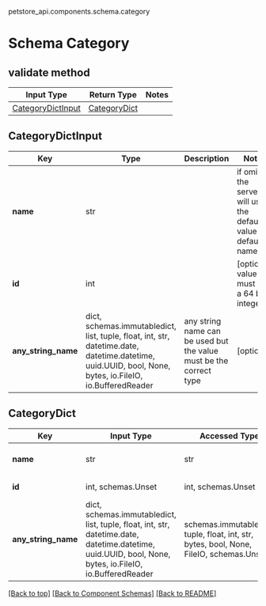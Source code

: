 petstore_api.components.schema.category
# Schema Category

## validate method
Input Type | Return Type | Notes
------------ | ------------- | -------------
[CategoryDictInput](#categorydictinput) | [CategoryDict](#categorydict) |

## CategoryDictInput
Key | Type |  Description | Notes
------------ | ------------- | ------------- | -------------
**name** | str |  | if omitted the server will use the default value of default-name
**id** | int |  | [optional] value must be a 64 bit integer
**any_string_name** | dict, schemas.immutabledict, list, tuple, float, int, str, datetime.date, datetime.datetime, uuid.UUID, bool, None, bytes, io.FileIO, io.BufferedReader | any string name can be used but the value must be the correct type | [optional]

## CategoryDict
Key | Input Type | Accessed Type | Description | Notes
------------ | ------------- | ------------- | ------------- | -------------
**name** | str | str |  | if omitted the server will use the default value of default-name
**id** | int, schemas.Unset | int, schemas.Unset |  | [optional] value must be a 64 bit integer
**any_string_name** | dict, schemas.immutabledict, list, tuple, float, int, str, datetime.date, datetime.datetime, uuid.UUID, bool, None, bytes, io.FileIO, io.BufferedReader | schemas.immutabledict, tuple, float, int, str, bytes, bool, None, FileIO, schemas.Unset | any string name can be used but the value must be the correct type | [optional] typed value is accessed with the get_additional_property_ method

[[Back to top]](#top) [[Back to Component Schemas]](../../../README.md#Component-Schemas) [[Back to README]](../../../README.md)
